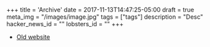 +++
title = 'Archive'
date = 2017-11-13T14:47:25-05:00
draft = true
meta_img = "/images/image.jpg"
tags = ["tags"]
description = "Desc"
hacker_news_id = ""
lobsters_id = ""
+++

- [Old website][old-website]

[old-website]: https://www.benjamintoll.com/archive/benjamintoll.com-old

